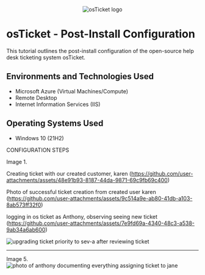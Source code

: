 <p align="center">
<img src="https://i.imgur.com/Clzj7Xs.png" alt="osTicket logo"/>
</p>

<h1>osTicket - Post-Install Configuration</h1>
This tutorial outlines the post-install configuration of the open-source help desk ticketing system osTicket.<br />

<h2>Environments and Technologies Used</h2>

- Microsoft Azure (Virtual Machines/Compute)
- Remote Desktop
- Internet Information Services (IIS)

<h2>Operating Systems Used </h2>

- Windows 10</b> (21H2)

CONFIGURATION STEPS

Image 1.

Creating ticket with our created customer, karen (https://github.com/user-attachments/assets/48e91b93-8187-44da-9871-69c9fb69c400)


Photo of successful ticket creation from created user karen (https://github.com/user-attachments/assets/9c514a9e-ab80-41db-a103-8ab573ff32f0)

logging in os ticket as Anthony, observing seeing new ticket (https://github.com/user-attachments/assets/7e9fd69a-4340-48c3-a538-9ab34a6ab600)


![upgrading ticket priority to sev-a after reviewing ticket](https://github.com/user-attachments/assets/b4672a57-23a0-4f11-80f8-a172d42c3c7b)


---
Image 5.
![photo of anthony documenting everything   assigning ticket to jane](https://github.com/user-attachments/assets/432b3c3f-e0f5-496c-bfb6-59b5c18e5deb)

